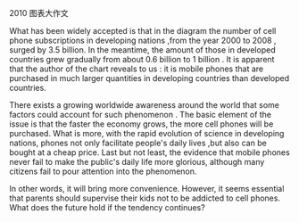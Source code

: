 2010 图表大作文

What has been widely accepted is that in the diagram the number of cell phone subscriptions in developing nations ,from the year 2000 to 2008 , surged by 3.5 billion. In the meantime, the amount of those in developed countries grew gradually from about 0.6 billion to 1 billion . It is apparent that the author of the chart reveals to us : it is mobile phones that are purchased in much larger quantities in developing countries than developed countries.

There exists a growing worldwide awareness around the world that some factors could account for such phenomenon . The basic element of the issue is that the faster the economy grows, the more cell phones will be purchased. What is more, with the rapid evolution of science in developing nations, phones not only facilitate people's daily lives ,but also can be bought at a cheap price. Last but not least, the evidence that mobile phones never fail to make the public's daily life more glorious, although many citizens fail to pour attention into the phenomenon.

In other words, it will bring more convenience. However, it seems essential that parents should supervise their kids not to be addicted to cell phones. What does the future hold if the tendency continues?







